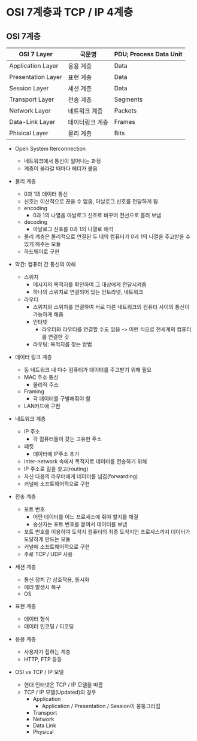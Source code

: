 # OSI 7계층과 TCP / IP 4계층

## OSI 7계층

| OSI 7 Layer        | 국문명          | PDU; Process Data Unit |
| ------------------ | --------------- | ---------------------- |
| Application Layer  | 응용 계층       | Data                   |
| Presentation Layer | 표현 계층       | Data                   |
| Session Layer      | 세션 계층       | Data                   |
| Transport Layer    | 전송 계층       | Segments               |
| Network Layer      | 네트워크 계층   | Packets                |
| Data-Link Layer    | 데이터링크 계층 | Frames                 |
| Phisical Layer     | 물리 계층       | Bits                   |

- Open System Iterconnection
  - 네트워크에서 통신이 일어나는 과정
  - 계층이 올라갈 때마다 헤더가 붙음



- 물리 계층
  - 0과 1의 데이터 통신
  - 신호는 이산적으로 끊을 수 없음, 아날로그 신호를 전달하게 됨
  - encoding
    - 0과 1의 나열을 아날로그 신호로 바꾸어 전선으로 흘려 보냄
  - decoding
    - 아날로그 신호를 0과 1의 나열로 해석
  - 물리 계층은 물리적으로 연결된 두 대의 컴퓨터가 0과 1의 나열을 주고받을 수 있게 해주는 모듈
  - 하드웨어로 구현 
- 막간: 컴퓨터 간 통신의 이해
  - 스위치
    - 메시지의 목적지를 확인하여 그 대상에게 전달시켜줌
    - 하나의 스위치로 연결되어 있는 인트라넷, 네트워크
  - 라우터
    - 스위치와 스위치를 연결하여 서로 다른 네트워크의 컴퓨터 사이의 통신이 가능하게 해줌
    - 인터넷
      - 라우터와 라우터를 연결할 수도 있음 -> 이런 식으로 전세계의 컴퓨터를 연결한 것
    - 라우팅: 목적지를 찾는 방법

- 데이터 링크 계층
  - 동 네트워크 내 다수 컴퓨터가 데이터를 주고받기 위해 필요
  - MAC 주소 통신
    - 물리적 주소
  - Framing
    - 각 데이터를 구별해줘야 함
  - LAN카드에 구현
- 네트워크 계층
  - IP 주소
    - 각 컴퓨터들이 갖는 고유한 주소
  - 패킷
    - 데이터에 IP주소 추가
  - inter-network 속에서 목적지로 데이터를 전송하기 위해
  - IP 주소로 길을 찾고(routing)
  - 자신 다음의 라우터에게 데이터를 넘김(forwarding)
  - 커널에 소프트웨어적으로 구현
- 전송 계층
  - 포트 번호
    - 어떤 데이터를 어느 프로세스에 줘야 할지를 해결
    - 송신자는 포트 번호를 붙여서 데이터를 보냄
  - 포트 번호를 이용하여 도착지 컴퓨터의 최종 도착지인 프로세스까지 데이터가 도달하게 만드는 모듈
  - 커널에 소프트웨어적으로 구현
  - 주로 TCP / UDP 사용
- 세션 계층
  - 통신 장치 간 상호작용, 동시화
  - 에러 발생시 복구
  - OS
- 표현 계층
  - 데이터 형식
  - 데이터 인코딩 / 디코딩
- 응용 계층
  - 사용자가 접하는 계층
  - HTTP, FTP 등등
- OSI vs TCP / IP 모델
  - 현대 인터넷은 TCP / IP 모델을 따름
  - TCP / IP 모델(Updated)의 경우
    - Application
      - Application / Presentation / Session이 뭉뚱그러짐
    - Transport
    - Network
    - Data Link
    - Physical